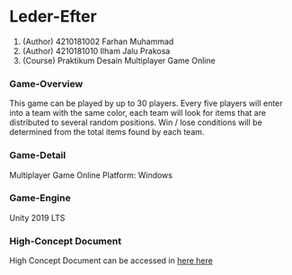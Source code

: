 # Leder-Efter
1. (Author) 4210181002 Farhan Muhammad
2. (Author) 4210181010 Ilham Jalu Prakosa
3. (Course) Praktikum Desain Multiplayer Game Online

### Game-Overview
This game can be played by up to 30 players. Every five players will enter into a team with the same color, each team will look for items that are distributed to several random positions. Win / lose conditions will be determined from the total items found by each team.

### Game-Detail
Multiplayer Game Online
Platform: Windows

### Game-Engine
Unity 2019 LTS

### High-Concept Document
High Concept Document can be accessed in <a href="https://docs.google.com/presentation/d/1IT5tO_OZ1EZySGK0vKDDZZpI3ZeyAXCc-Gt6M5B67sk/edit?usp=sharing">here
<a href=README.md>here
